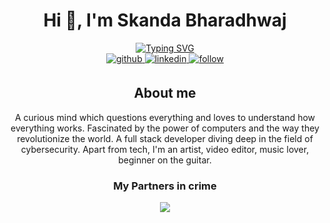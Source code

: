 <h1 align="center"> Hi 👋, I'm Skanda Bharadhwaj</h1>

<div align="center">
  <a href="https://git.io/typing-svg"><img src="https://readme-typing-svg.herokuapp.com?font=Fira+Code&weight=700&pause=1000&center=true&vCenter=true&lines=Penetration+Tester;CTF+player;Full+Stack+Developer;ML+enthusiast;Programmer" alt="Typing SVG" /></a>

<div>
  <div align="center">
  <!-- Github link -->
    <a href="https://github.com/Sbj3333" target="_blank">
      <img src=https://img.shields.io/badge/github-%232E3440.svg?&style=for-the-badge&logo=github&logoColor=white alt=github style="margin-bottom: 5px;" />
    </a>
    <!-- Linkedin Link -->
    <a href="https://www.linkedin.com/in/skanda-bharadhwaj-998062228/" target="_blank">
      <img src=https://img.shields.io/badge/linkedin-%232E3440.svg?&style=for-the-badge&logo=linkedin&logoColor=white alt=linkedin style="margin-bottom: 5px;" />
    </a>
    <a href="">
      <img src=https://img.shields.io/badge/follow-%232E87FB.svg?&style=for-the-badge&logo=&logoColor=white alt=follow style="margin-bottom: 5px;" />
    </a>
  </div>


  <div align="center">
    <h2>About me</h2>
    <p>A curious mind which questions everything and loves to understand how everything works. Fascinated by the power of computers and the way they revolutionize the world. A full stack developer diving deep in the field of cybersecurity. Apart from tech, I'm an artist, video editor, music lover, beginner on the guitar.</p>
  </div>

  <div align="center">
    <h3>My Partners in crime</h3>
    <p align="center">
      <a href="https://skillicons.dev">
        <img src="[https://skillicons.dev/icons?i=git,kubernetes,docker,c,vim](https://skillicons.dev/icons?i=js,html,css,react,anaaconda,arduino,aws,bash,c,cpp,docker,express,npm,node,firebase,mongodb,git,github,go,linux,neovim,vim,opencv,p5js,sublime,vscode,tailwind,tensorflow,ubuntu)" />
      </a>
    </p>

  </div>
</div>
